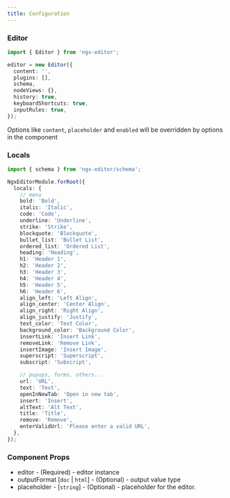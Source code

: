 ```yaml
---
title: Configuration
---
```


### Editor

```ts
import { Editor } from 'ngx-editor';

editor = new Editor({
  content: '',
  plugins: [],
  schema,
  nodeViews: {},
  history: true,
  keyboardShortcuts: true,
  inputRules: true,
});
```

Options like `content`, `placeholder` and `enabled` will be overridden by options in the component

### Locals

```ts
import { schema } from 'ngx-editor/schema';

NgxEditorModule.forRoot({
  locals: {
    // menu
    bold: 'Bold',
    italic: 'Italic',
    code: 'Code',
    underline: 'Underline',
    strike: 'Strike',
    blockquote: 'Blockquote',
    bullet_list: 'Bullet List',
    ordered_list: 'Ordered List',
    heading: 'Heading',
    h1: 'Header 1',
    h2: 'Header 2',
    h3: 'Header 3',
    h4: 'Header 4',
    h5: 'Header 5',
    h6: 'Header 6',
    align_left: 'Left Align',
    align_center: 'Center Align',
    align_right: 'Right Align',
    align_justify: 'Justify',
    text_color: 'Text Color',
    background_color: 'Background Color',
    insertLink: 'Insert Link',
    removeLink: 'Remove Link',
    insertImage: 'Insert Image',
    superscript: 'Superscript',
    subscript: 'Subscript',

    // pupups, forms, others...
    url: 'URL',
    text: 'Text',
    openInNewTab: 'Open in new tab',
    insert: 'Insert',
    altText: 'Alt Text',
    title: 'Title',
    remove: 'Remove',
    enterValidUrl: 'Please enter a valid URL',
  },
});
```

### Component Props

- editor - (Required) - editor instance
- outputFormat [`doc` | `html`] - (Optional) - output value type
- placeholder - [`string`] - (Optional) - placeholder for the editor.

